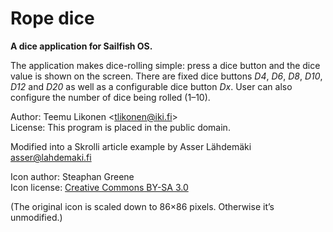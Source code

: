 Rope dice
=========

**A dice application for Sailfish OS.**

The application makes dice-rolling simple: press a dice button and the
dice value is shown on the screen. There are fixed dice buttons _D4_,
_D6_, _D8_, _D10_, _D12_ and _D20_ as well as a configurable dice button
_Dx_. User can also configure the number of dice being rolled (1–10).

Author: Teemu Likonen <<tlikonen@iki.fi>>  
License: This program is placed in the public domain.

Modified into a Skrolli article example by Asser Lähdemäki <asser@lahdemaki.fi>

Icon author: Steaphan Greene  
Icon license: [Creative Commons BY-SA 3.0][CC]

(The original icon is scaled down to 86×86 pixels. Otherwise it’s
unmodified.)

[CC]: http://creativecommons.org/licenses/by-sa/3.0/
